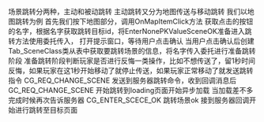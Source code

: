 场景跳转分两种，主动和被动跳转
主动跳转又分为地图传送与移动跳转
我们以地图跳转为例
首先我们按下地图部分，调用OnMapItemClick方法
获取点击的按钮的名字，根据名字获取跳转目标id，将EnterNonePKValueSceneOK准备进入跳转方法使用委托传入，
打开提示窗口，等待用户点击确认
当用户点击确认后创建Tab_SceneClass类从表中获取要跳转场景的信息，将名字传入委托进行准备跳转阶段
准备跳转阶段判断玩家是否进行反悔一类操作，比如不想传送了，留1秒时间反悔，如果玩家在这1秒开始移动了就停止传送，如果玩家正常移动了就发送跳转指令
CG_REQ_CHANGE_SCENE
发送到服务器跳转命令，收到回调消息后
GC_REQ_CHANGE_SCENE
开始跳转到loading页面开始异步加载
当加载差不多完成时候再次告诉服务器
CG_ENTER_SCECE_OK
跳转场景ok
接到服务器回调开始进行跳转至目标页面